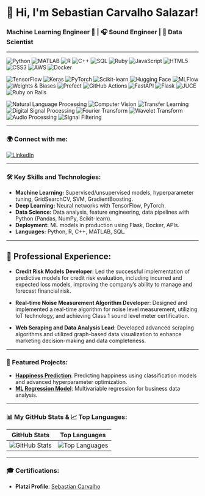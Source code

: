 # 👋 Hi, I'm Sebastian Carvalho Salazar!

### Machine Learning Engineer 🤖 | 🎧 Sound Engineer | 🧠 Data Scientist

---

![Python](https://img.shields.io/badge/Python-3776AB?style=for-the-badge&logo=python&logoColor=white)
![MATLAB](https://img.shields.io/badge/MATLAB-FF8C00?style=for-the-badge&logo=mathworks&logoColor=white)
![R](https://img.shields.io/badge/R-276DC3?style=for-the-badge&logo=r&logoColor=white)
![C++](https://img.shields.io/badge/C++-00599C?style=for-the-badge&logo=c%2B%2B&logoColor=white)
![SQL](https://img.shields.io/badge/SQL-4479A1?style=for-the-badge&logo=postgresql&logoColor=white)
![Ruby](https://img.shields.io/badge/Ruby-CC342D?style=for-the-badge&logo=ruby&logoColor=white)
![JavaScript](https://img.shields.io/badge/JavaScript-F7DF1E?style=for-the-badge&logo=javascript&logoColor=black)
![HTML5](https://img.shields.io/badge/HTML5-E34F26?style=for-the-badge&logo=html5&logoColor=white)
![CSS3](https://img.shields.io/badge/CSS3-1572B6?style=for-the-badge&logo=css3&logoColor=white)
![AWS](https://img.shields.io/badge/AWS-232F3E?style=for-the-badge&logo=amazon-aws&logoColor=white)
![Docker](https://img.shields.io/badge/Docker-2496ED?style=for-the-badge&logo=docker&logoColor=white)

![TensorFlow](https://img.shields.io/badge/TensorFlow-FF6F00?style=for-the-badge&logo=tensorflow&logoColor=white)
![Keras](https://img.shields.io/badge/Keras-D00000?style=for-the-badge&logo=keras&logoColor=white)
![PyTorch](https://img.shields.io/badge/PyTorch-EE4C2C?style=for-the-badge&logo=pytorch&logoColor=white)
![Scikit-learn](https://img.shields.io/badge/Scikit--learn-F7931E?style=for-the-badge&logo=scikit-learn&logoColor=white)
![Hugging Face](https://img.shields.io/badge/Hugging%20Face-FFAA00?style=for-the-badge&logo=huggingface&logoColor=white)
![MLFlow](https://img.shields.io/badge/MLflow-0194E2?style=for-the-badge&logo=mlflow&logoColor=white)
![Weights & Biases](https://img.shields.io/badge/Weights%20%26%20Biases-FFBE00?style=for-the-badge&logo=weightsandbiases&logoColor=black)
![Prefect](https://img.shields.io/badge/Prefect-273346?style=for-the-badge&logo=prefect&logoColor=white)
![GitHub Actions](https://img.shields.io/badge/GitHub%20Actions-2088FF?style=for-the-badge&logo=github-actions&logoColor=white)
![FastAPI](https://img.shields.io/badge/FastAPI-009688?style=for-the-badge&logo=fastapi&logoColor=white)
![Flask](https://img.shields.io/badge/Flask-000000?style=for-the-badge&logo=flask&logoColor=white)
![JUCE](https://img.shields.io/badge/JUCE-8A2BE2?style=for-the-badge&logo=juce&logoColor=white)
![Ruby on Rails](https://img.shields.io/badge/Ruby%20on%20Rails-CC0000?style=for-the-badge&logo=rubyonrails&logoColor=white)

![Natural Language Processing](https://img.shields.io/badge/NLP-FF6F00?style=for-the-badge&logo=python&logoColor=white)
![Computer Vision](https://img.shields.io/badge/Computer%20Vision-5C3EE8?style=for-the-badge&logo=opencv&logoColor=white)
![Transfer Learning](https://img.shields.io/badge/Transfer%20Learning-FFAA00?style=for-the-badge&logo=huggingface&logoColor=white)
![Digital Signal Processing](https://img.shields.io/badge/DSP-008080?style=for-the-badge&logo=signal&logoColor=white)
![Fourier Transform](https://img.shields.io/badge/Fourier%20Transform-FF6F00?style=for-the-badge&logo=mathworks&logoColor=white)
![Wavelet Transform](https://img.shields.io/badge/Wavelet%20Transform-4CAF50?style=for-the-badge&logo=wave&logoColor=white)
![Audio Processing](https://img.shields.io/badge/Audio%20Processing-008080?style=for-the-badge&logo=soundcloud&logoColor=white)
![Signal Filtering](https://img.shields.io/badge/Signal%20Filtering-4B0082?style=for-the-badge&logo=soundcloud&logoColor=white)

---

### 🌍 Connect with me:
[![LinkedIn](https://img.shields.io/badge/LinkedIn-blue?logo=linkedin&logoColor=white)](https://www.linkedin.com/in/sebastian-carvalho)

---

### 🛠️ Key Skills and Technologies:
- **Machine Learning:** Supervised/unsupervised models, hyperparameter tuning, GridSearchCV, SVM, GradientBoosting.
- **Deep Learning:** Neural networks with TensorFlow, PyTorch.
- **Data Science:** Data analysis, feature engineering, data pipelines with Python (Pandas, NumPy, Scikit-learn).
- **Deployment:** ML models in production using Flask, Docker, APIs.
- **Languages:** Python, R, C++, MATLAB, SQL.

---

## 💼 Professional Experience:

- **Credit Risk Models Developer**: Led the successful implementation of predictive models for credit risk evaluation, including incurred and expected loss models, improving the company’s ability to manage and forecast financial risk.

- **Real-time Noise Measurement Algorithm Developer**: Designed and implemented a real-time algorithm for noise level measurement, utilizing IoT technology, and achieving Class 1 sound level meter certification.

- **Web Scraping and Data Analysis Lead**: Developed advanced scraping algorithms and utilized graph-based data visualization to enhance marketing decision-making and data completeness.

---

### 🌟 Featured Projects:
- [**Happiness Prediction**](https://github.com/SebastianCarvalhoSalazar/HappinessPrediction): Predicting happiness using classification models and advanced hyperparameter optimization.
- [**ML Regression Model**](#): Multivariable regression for business data analysis.

---

### 📊 My GitHub Stats & 📈 Top Languages:

| GitHub Stats | Top Languages |
| --- | --- |
| ![GitHub Stats](https://github-readme-stats.vercel.app/api?username=SebastianCarvalhoSalazar&show_icons=true&theme=radical) | ![Top Languages](https://github-readme-stats.vercel.app/api/top-langs/?username=SebastianCarvalhoSalazar&layout=compact&theme=radical) |

---

### 🎓 Certifications:

- **Platzi Profile**: [Sebastian Carvalho](https://platzi.com/p/sebastian-carvalho/)

